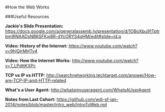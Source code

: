 #How the Web Works

###Useful Resources

**Jackie's Slide Presentation:** https://docs.google.com/a/generalassemb.ly/presentation/d/1OBoXbu91Tptrbm9INAADsNB6SFKxj6R-dYcORYS4qHM/edit#slide=id.p  

**Video: History of the Internet:** https://www.youtube.com/watch?v=9hIQjrMHTv4  

**Video: How the Internet Works:** http://www.youtube.com/watch?v=7_LPdttKXPc  

**TCP vs IP vs HTTP:** http://searchnetworking.techtarget.com/answer/How-are-TCP-IP-and-HTTP-related  

**What's a User Agent:** http://whatsmyuseragent.com/WhatsAUserAgent  

**Notes from Last Cohort:** https://github.com/wdi-sf-jan-2014/notes/blob/master/intro_web/IntroToWeb.md  

